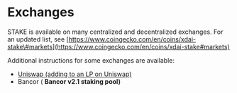 # Exchanges

STAKE is available on many centralized and decentralized exchanges. For an updated list, see [https://www.coingecko.com/en/coins/xdai-stake\#markets](https://www.coingecko.com/en/coins/xdai-stake#markets)

Additional instructions for some exchanges are available:

* [Uniswap \(adding to an LP on Uniswap\)](../../easy-staking/liquidity-provider-lp-info.md#adding-to-the-liquidity-pool)
* Bancor \( **Bancor v2.1 staking pool\)**



